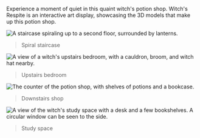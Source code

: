 Experience a moment of quiet in this quaint witch's potion shop. Witch's Respite is an interactive art display, showcasing the 3D models that make up this potion shop.

![A staircase spiraling up to a second floor, surrounded by lanterns.](/conf/projects/WitchsRespite/WR_Staircase.png "Up and up")

> Spiral staircase

![A view of a witch's upstairs bedroom, with a cauldron, broom, and witch hat nearby.](/conf/projects/WitchsRespite/WR_Bedroom.png "So sleepy... ZzZzZ")

> Upstairs bedroom

![The counter of the potion shop, with shelves of potions and a bookcase.](/conf/projects/WitchsRespite/WR_PotionShop.png "Find everything you need?")

> Downstairs shop

![A view of the witch's study space with a desk and a few bookshelves. A circular window can be seen to the side.](/conf/projects/WitchsRespite/WR_Study.png "Time for a bit of reading.")

> Study space
